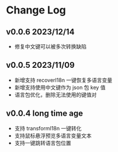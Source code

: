 # Change Log


## v0.0.6 2023/12/14

- 修复中文键可以被多次转换缺陷

## v0.0.5 2023/11/09

- 新增支持 recoverI18n 一键恢复多语言变量
- 新增支持使用中文键作为 json 包 key 值
- 语言包优化，删除无法使用的键值对


## v0.0.4 long time age

- 支持 transformI18n 一键转化
- 支持鼠标悬浮预览多语言变量文本
- 支持一键跳转语言包位置